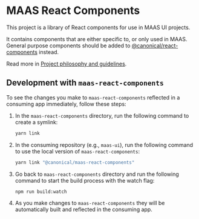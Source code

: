 # MAAS React Components

This project is a library of React components for use in MAAS UI projects.

It contains components that are either specific to, or only used in MAAS. General purpose components should be added to
[@canonical/react-components](https://github.com/canonical/react-components) instead.

Read more in [Project philosophy and guidelines](GUIDELINES.md).

## Development with `maas-react-components`

To see the changes you make to `maas-react-components` reflected in a consuming app immediately, follow these steps:

1. In the `maas-react-components` directory, run the following command to create a symlink:

   ```bash
   yarn link
   ```

2. In the consuming repository (e.g., `maas-ui`), run the following command to use the local version of `maas-react-components`:

   ```bash
   yarn link "@canonical/maas-react-components"
   ```

3. Go back to `maas-react-components` directory and run the following command to start the build process with the watch flag:

   ```bash
   npm run build:watch
   ```

4. As you make changes to `maas-react-components` they will be automatically built and reflected in the consuming app.

